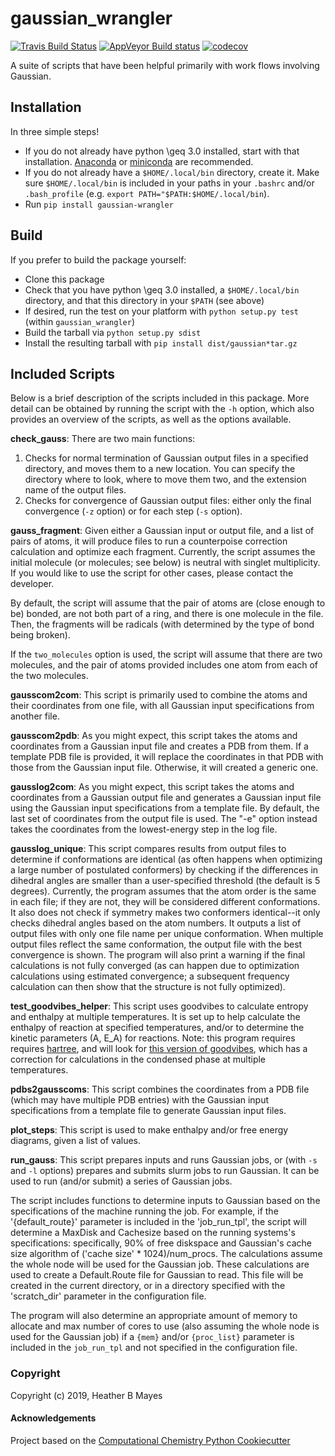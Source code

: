 gaussian_wrangler
==============================
[//]: # (Badges)
[![Travis Build Status](https://travis-ci.org/REPLACE_WITH_OWNER_ACCOUNT/gaussian_wrangler.png)](https://travis-ci.org/REPLACE_WITH_OWNER_ACCOUNT/gaussian_wrangler)
[![AppVeyor Build status](https://ci.appveyor.com/api/projects/status/REPLACE_WITH_APPVEYOR_LINK/branch/master?svg=true)](https://ci.appveyor.com/project/REPLACE_WITH_OWNER_ACCOUNT/gaussian_wrangler/branch/master)
[![codecov](https://codecov.io/gh/REPLACE_WITH_OWNER_ACCOUNT/gaussian_wrangler/branch/master/graph/badge.svg)](https://codecov.io/gh/REPLACE_WITH_OWNER_ACCOUNT/gaussian_wrangler/branch/master)

A suite of scripts that have been helpful primarily with work flows involving Gaussian.

## Installation

In three simple steps!

+ If you do not already have python \geq 3.0 installed, start with that installation. 
[Anaconda](https://www.anaconda.com/distribution/) or [miniconda](https://docs.conda.io/en/latest/miniconda.html) are 
recommended.
+ If you do not already have a `$HOME/.local/bin` directory, create it. Make sure `$HOME/.local/bin` is included in your 
paths in your `.bashrc` and/or `.bash_profile` (e.g. `export PATH="$PATH:$HOME/.local/bin`).
+ Run `pip install gaussian-wrangler`

## Build

If you prefer to build the package yourself:

+ Clone this package
+ Check that you have python \geq 3.0 installed, a `$HOME/.local/bin` directory, and that this directory in your `$PATH` (see above)
+ If desired, run the test on your platform with `python setup.py test` (within `gaussian_wrangler`)
+ Build the tarball via `python setup.py sdist`
+ Install the resulting tarball with `pip install dist/gaussian*tar.gz`

## Included Scripts

Below is a brief description of the scripts included in this package. More detail can be obtained by running the 
script with the `-h` option, which also provides an overview of the scripts, as well as the options available.

**check_gauss**: There are two main functions:
1) Checks for normal termination of Gaussian output files in a specified directory, and moves them to a new location.
You can specify the directory where to look, where to move them two, and the extension name of the output files.
2) Checks for convergence of Gaussian output files: either only the final convergence (`-z` option) or for each step 
(`-s` option).

**gauss_fragment**: Given either a Gaussian input or output file, and a list of pairs of atoms, it will produce files 
to run a counterpoise correction calculation and optimize each fragment. Currently, the script assumes 
the initial molecule (or molecules; see below) is neutral with singlet multiplicity. If you would like to use the script 
for other cases, please contact the developer.
 
By default, the script will assume that the pair of atoms are (close enough to be) bonded, are not both part of a ring, 
and there is one molecule in the file. Then, the fragments will be radicals (with determined by the type of bond being 
broken). 

If the `two_molecules` option is used, the script will assume that there are two molecules, and the pair of atoms 
provided includes
one atom from each of the two molecules. 

**gausscom2com**: This script is primarily used to combine the atoms and their coordinates from one file, with all 
Gaussian input specifications from another file.

**gausscom2pdb**: As you might expect, this script takes the atoms and coordinates from a Gaussian input file and 
creates a PDB from them. If a template PDB file is provided, it will replace the coordinates in that PDB with those
from the Gaussian input file. Otherwise, it will created a generic one. 

**gausslog2com**: As you might expect, this script takes the atoms and coordinates from a Gaussian output file and 
generates a Gaussian input file using the Gaussian input specifications from a template file. By default, the last 
set of coordinates from the output file is used. The "-e" option instead takes the coordinates from the lowest-energy 
step in the log file.

**gausslog_unique**: This script compares results from output files to determine if conformations are identical (as 
often happens when optimizing a large number of postulated conformers) by checking if the differences in dihedral 
angles are smaller than a user-specified threshold (the default is 5 degrees). Currently, the program assumes that 
the atom order is the same in each file; if they are not, they will be considered different conformations. It also does
not check if symmetry makes two conformers identical--it only checks dihedral angles based on the atom numbers. 
It outputs a list of output files with only one file name per unique conformation. When multiple output files reflect 
the same conformation, the output file with the best convergence is shown. The program will also print a warning if 
the final calculations is not fully converged (as can happen due to optimization calculations using estimated 
convergence; a subsequent frequency calculation can then show that the structure is not fully optimized).

**test_goodvibes_helper**: This script uses goodvibes to calculate entropy and enthalpy at multiple temperatures. It is 
set up to help calculate the enthalpy of reaction at specified temperatures, and/or to determine the kinetic parameters 
(A, E_A) for reactions. Note: this program requires requires [hartree](https://github.com/team-mayes/hartree), and
will look for [this version of goodvibes](https://github.com/team-mayes/GoodVibes), which has a correction for 
calculations in the condensed phase at multiple temperatures.

**pdbs2gausscoms**: This script combines the coordinates from a PDB file (which may have multiple PDB entries) with 
the Gaussian input specifications from a template file to generate Gaussian input files. 

**plot_steps**: This script is used to make enthalpy and/or free energy diagrams, given a list of values.

**run_gauss**: This script prepares inputs and runs Gaussian jobs, or (with `-s` and `-l` options) prepares and submits
slurm jobs to run Gaussian. It can be used to run (and/or submit) a series of Gaussian jobs.

The script includes functions to determine inputs to Gaussian based on the specifications of the machine running the 
job. For example, if the '{default_route}' parameter is included in the 'job_run_tpl', the script will 
determine a MaxDisk and Cachesize based on the running systems's specifications: specifically, 90% of free diskspace 
and Gaussian's cache size algorithm of ('cache size' * 1024)/num_procs. The calculations assume the whole node will be 
used for the Gaussian job.  These calculations are used to create a Default.Route file for Gaussian to read. This file 
will be created in the current directory, or in a directory specified with the 'scratch_dir' parameter in the 
configuration file.

The program will also determine an appropriate amount of memory to allocate and max number of cores to use (also 
assuming the whole node is used for the Gaussian job) if a `{mem}` and/or `{proc_list}` parameter is included in the 
`job_run_tpl` and not specified in the configuration file.

### Copyright

Copyright (c) 2019, Heather B Mayes


#### Acknowledgements
 
Project based on the 
[Computational Chemistry Python Cookiecutter](https://github.com/choderalab/cookiecutter-python-comp-chem)
